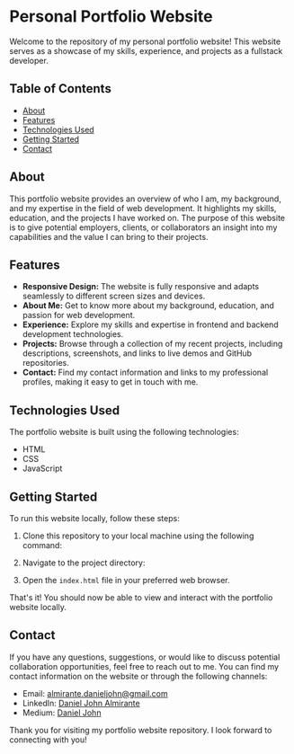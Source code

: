 # Personal Portfolio Website

Welcome to the repository of my personal portfolio website! This website serves as a showcase of my skills, experience, and projects as a fullstack developer.

## Table of Contents

-   [About](#about)
-   [Features](#features)
-   [Technologies Used](#technologies-used)
-   [Getting Started](#getting-started)
-   [Contact](#contact)

## About

This portfolio website provides an overview of who I am, my background, and my expertise in the field of web development. It highlights my skills, education, and the projects I have worked on. The purpose of this website is to give potential employers, clients, or collaborators an insight into my capabilities and the value I can bring to their projects.

## Features

-   **Responsive Design:** The website is fully responsive and adapts seamlessly to different screen sizes and devices.
-   **About Me:** Get to know more about my background, education, and passion for web development.
-   **Experience:** Explore my skills and expertise in frontend and backend development technologies.
-   **Projects:** Browse through a collection of my recent projects, including descriptions, screenshots, and links to live demos and GitHub repositories.
-   **Contact:** Find my contact information and links to my professional profiles, making it easy to get in touch with me.

## Technologies Used

The portfolio website is built using the following technologies:

-   HTML
-   CSS
-   JavaScript

## Getting Started

To run this website locally, follow these steps:

1. Clone this repository to your local machine using the following command:

2. Navigate to the project directory:

3. Open the `index.html` file in your preferred web browser.

That's it! You should now be able to view and interact with the portfolio website locally.

## Contact

If you have any questions, suggestions, or would like to discuss potential collaboration opportunities, feel free to reach out to me. You can find my contact information on the website or through the following channels:

-   Email: [almirante.danieljohn@gmail.com](mailto:almirante.danieljohn@gmail.com)
-   LinkedIn: [Daniel John Almirante](https://www.linkedin.com/in/daniel-john-almirante-b42782301/)
-   Medium: [Daniel John](https://medium.com/@almirante.danieljohn)

Thank you for visiting my portfolio website repository. I look forward to connecting with you!
